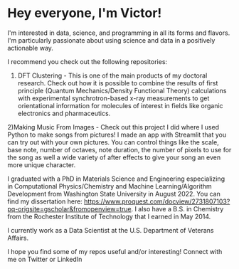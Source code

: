 # Hey everyone, I'm Victor!
I'm interested in data, science, and programming in all its forms and flavors. I'm particularly passionate about using science and data in a positively actionable way.

I recommend you check out the following repositories:
1) DFT Clustering - This is one of the main products of my doctoral research. Check out how it is possible to combine the results of first principle (Quantum Mechanics/Density Functional Theory) calculations with experimental synchrotron-based x-ray measurements to get orientational information for molecules of interest in fields like organic electronics and pharmaceutics. 

2)Making Music From Images - Check out this project I did where I used Python to make songs from pictures! I made an app with Streamlit that you can try out with your own pictures. You can control things like the scale, base note, number of octaves, note duration, the number of pixels to use for the song as well a wide variety of after effects to give your song an even more unique character.

I graduated with a PhD in Materials Science and Engineering especializing in Computational Physics/Chemistry and Machine Learning/Algorithm Development from Washington State University in August 2022. You can find my dissertation here: https://www.proquest.com/docview/2731807103?pq-origsite=gscholar&fromopenview=true. I also have a B.S. in Chemistry from the Rochester Institute of Technology that I earned in May 2014. 

I currently work as a Data Scientist at the U.S. Department of Veterans Affairs.

I hope you find some of my repos useful and/or interesting! Connect with me on Twitter or LinkedIn
